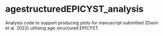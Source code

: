 # agestructuredEPICYST_analysis
Analysis code to support producing plots for manuscript submitted (Dixon et al. 2022) utilising age-structured EPICYST.
